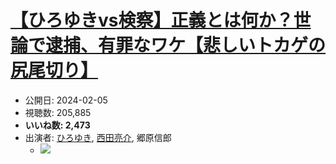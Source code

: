 # [【ひろゆきvs検察】正義とは何か？世論で逮捕、有罪なワケ【悲しいトカゲの尻尾切り】](https://www.youtube.com/watch?v=8p2Sis0p1vI)
-   公開日: 2024-02-05
-   視聴数: 205,885
-   **いいね数: 2,473**
-   出演者: [ひろゆき](/rehacq_fan/people/ひろゆき "wikilink"), [西田亮介](/rehacq_fan/people/西田亮介 "wikilink"), 郷原信郎
    - [![](https://img.youtube.com/vi/8p2Sis0p1vI/hqdefault.jpg)](https://www.youtube.com/watch?v=8p2Sis0p1vI)
